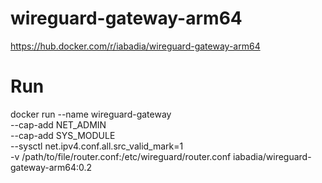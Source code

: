 # wireguard-gateway-arm64
https://hub.docker.com/r/iabadia/wireguard-gateway-arm64


# Run

docker run --name wireguard-gateway \
  --cap-add NET_ADMIN \
  --cap-add SYS_MODULE \
  --sysctl net.ipv4.conf.all.src_valid_mark=1 \
  -v /path/to/file/router.conf:/etc/wireguard/router.conf iabadia/wireguard-gateway-arm64:0.2